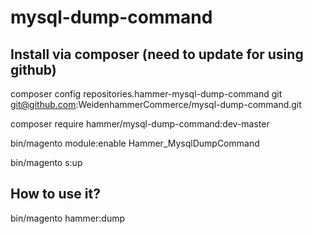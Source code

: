 # mysql-dump-command
## Install via composer (need to update for using github)

composer config repositories.hammer-mysql-dump-command git git@github.com:WeidenhammerCommerce/mysql-dump-command.git

composer require hammer/mysql-dump-command:dev-master

bin/magento module:enable Hammer_MysqlDumpCommand

bin/magento s:up

## How to use it?
bin/magento hammer:dump
